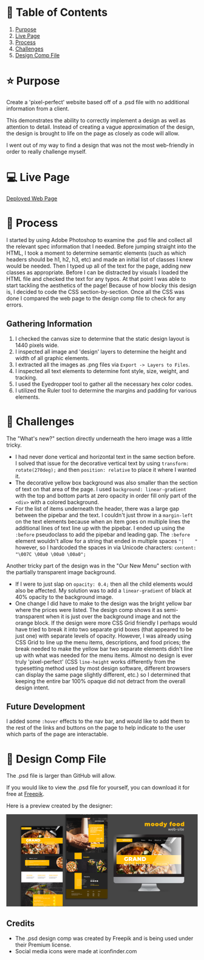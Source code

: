 # 📑 Table of Contents

1. [Purpose](#purpose)
2. [Live Page](#webpage)
3. [Process](#process)
4. [Challenges](#challenges)
5. [Design Comp File](#designcomp)

# ⭐ Purpose <a name="purpose"></a>

Create a 'pixel-perfect' website based off of a .psd file with no additional information from a client.

This demonstrates the ability to correctly implement a design as well as attention to detail. Instead of creating a vague approximation of the design, the design is brought to life on the page as closely as code will allow.

I went out of my way to find a design that was not the most web-friendly in order to really challenge myself.

# 💻 Live Page <a name="webpage"></a>

[Deployed Web Page](https://marina-russ.github.io/moody-food-pixel-perfect/)

# 📐 Process <a name="process"></a>

I started by using Adobe Photoshop to examine the .psd file and collect all the relevant spec information that I needed. Before jumping straight into the HTML, I took a moment to determine semantic elements (such as which headers should be h1, h2, h3, etc) and made an initial list of classes I knew would be needed. Then I typed up all of the text for the page, adding new classes as appropriate. Before I can be distracted by visuals I loaded the HTML file and checked the text for any typos. At that point I was able to start tackling the aesthetics of the page! Because of how blocky this design is, I decided to code the CSS section-by-section. Once all the CSS was done I compared the web page to the design comp file to check for any errors.

## Gathering Information

1. I checked the canvas size to determine that the static design layout is 1440 pixels wide.
2. I inspected all image and 'design' layers to determine the height and width of all graphic elements.
3. I extracted all the images as .png files via `Export -> Layers to Files`.
4. I inspected all text elements to determine font style, size, weight, and tracking.
5. I used the Eyedropper tool to gather all the necessary hex color codes.
6. I utilized the Ruler tool to determine the margins and padding for various elements.

# 🚀 Challenges <a name="challenges"></a>

The "What's new?" section directly underneath the hero image was a little tricky. 
* I had never done vertical and horizontal text in the same section before. I solved that issue for the decorative vertical text by using `transform: rotate(270deg);` and then `position: relative` to place it where I wanted it. 
* The decorative yellow box background was also smaller than the section of text on that area of the page. I used `background: linear-gradient` with the top and bottom parts at zero opacity in order fill only part of the `<div>` with a colored background.
* For the list of items underneath the header, there was a large gap between the pipebar and the text. I couldn't just throw in a `margin-left` on the text elements because when an item goes on multiple lines the additional lines of text line up with the pipebar. I ended up using the `:before` pseudoclass to add the pipebar and leading gap. The `:before` element wouldn't allow for a string that ended in multiple spaces `"|    "` however, so I hardcoded the spaces in via Unicode characters: `content: "\007C \00a0 \00a0 \00a0";`

Another tricky part of the design was in the "Our New Menu" section with the partially transparent image background. 
* If I were to just slap on `opacity: 0.4;` then all the child elements would also be affected. My solution was to add a `linear-gradient` of black at 40% opacity to the background image.
* One change I did have to make to the design was the bright yellow bar where the prices were listed. The design comp shows it as semi-transparent when it is just over the background image and not the orange block. If the design were more CSS Grid friendly I perhaps would have tried to break it into two separate grid boxes (that appeared to be just one) with separate levels of opacity. However, I was already using CSS Grid to line up the menu items, descriptions, and food prices; the break needed to make the yellow bar two separate elements didn't line up with what was needed for the menu items. Almost no design is ever truly 'pixel-perfect' (CSS `line-height` works differently from the typesetting method used by most design software, different browsers can display the same page slightly different, etc.) so I determined that keeping the entire bar 100% opaque did not detract from the overall design intent.

## Future Development

I added some `:hover` effects to the nav bar, and would like to add them to the rest of the links and buttons on the page to help indicate to the user which parts of the page are interactable.

# 🎨 Design Comp File <a name="designcomp"></a>

The .psd file is larger than GitHub will allow. 

If you would like to view the .psd file for yourself, you can download it for free at [Freepik](https://www.freepik.com/free-psd/moody-restaurant-food-web-site-mock-up_6598706.htm).

Here is a preview created by the designer:

![Design Comp Preview](images/design-comp-preview.jpg)

## Credits

- The .psd design comp was created by Freepik and is being used under their Premium license.
- Social media icons were made at iconfinder.com
